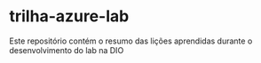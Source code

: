 # trilha-azure-lab
Este repositório contém o resumo das lições aprendidas durante o desenvolvimento do lab na DIO
